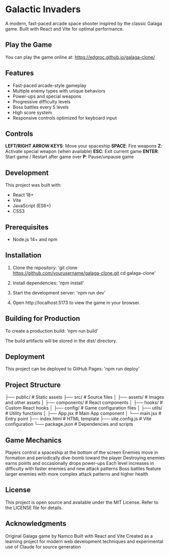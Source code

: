 # Galactic Invaders
A modern, fast-paced arcade space shooter inspired by the classic Galaga game. Built with React and Vite for optimal performance.

## Play the Game
You can play the game online at: https://edgroc.github.io/galaga-clone/
## Features

* Fast-paced arcade-style gameplay
* Multiple enemy types with unique behaviors
* Power-ups and special weapons
* Progressive difficulty levels
* Boss battles every 5 levels
* High score system
* Responsive controls optimized for keyboard input

## Controls

**LEFT/RIGHT ARROW KEYS**: Move your spaceship
**SPACE**: Fire weapons
**Z**: Activate special weapon (when available)
**ESC**: Exit current game
**ENTER**: Start game / Restart after game over
**P**: Pause/unpause game

## Development
This project was built with:

* React 18+
* Vite
* JavaScript (ES6+)
* CSS3

## Prerequisites

* Node.js 14+ and npm

## Installation

1. Clone the repository:
'git clone https://github.com/yourusername/galaga-clone.git
cd galaga-clone'

2. Install dependencies:
'npm install'

3. Start the development server:
'npm run dev'

4. Open http://localhost:5173 to view the game in your browser.

## Building for Production
To create a production build:
'npm run build'

The build artifacts will be stored in the dist/ directory.

## Deployment
This project can be deployed to GitHub Pages:
'npm run deploy'

## Project Structure
├── public/           # Static assets
├── src/              # Source files
│   ├── assets/       # Images and other assets
│   ├── components/   # React components
│   ├── hooks/        # Custom React hooks
│   ├── config/       # Game configuration files
│   ├── utils/        # Utility functions
│   ├── App.jsx       # Main App component
│   └── main.jsx      # Entry point
├── index.html        # HTML template
├── vite.config.js    # Vite configuration
└── package.json      # Dependencies and scripts

## Game Mechanics

Players control a spaceship at the bottom of the screen
Enemies move in formation and periodically dive-bomb toward the player
Destroying enemies earns points and occasionally drops power-ups
Each level increases in difficulty with faster enemies and new attack patterns
Boss battles feature larger enemies with more complex attack patterns and higher health

## License
This project is open source and available under the MIT License. Refer to the LICENSE file for details.

## Acknowledgments

Original Galaga game by Namco
Built with React and Vite
Created as a learning project for modern web development techniques and experimental use of Claude for source generation
